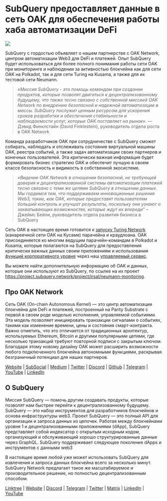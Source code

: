 # SubQuery предоставляет данные в сеть OAK для обеспечения работы хаба автоматизации DeFi

![](https://miro.medium.com/max/1400/0*R-MluHyL9bHAEboa)

SubQuery с гордостью объявляет о нашем партнерстве с OAK Network, центром автоматизации Web3 для DeFi и платежей. Опыт SubQuery будет использоваться для более полного понимания работы сети OAK при мониторинге и наблюдении за активностью блокчейна как для сети OAK на Polkadot, так и для сети Turing на Kusama, а также для их тестовой сети Neumann.

> _«Миссия SubQuery -  это помощь командам при создании продуктов, которые позволят двигаться к децентрализованному будущему, что также тесно связано с собственной миссией OAK Network по внедрению безопасной и надежной автоматизации в массы. SubQuery послужит ценным ресурсом для ускорения сроков разработки и обеспечения стабильности и наблюдаемости услуг, которые OAK поставляет на рынок»._ — Дэвид Финклстайн (David Finklestein), руководитель отдела роста в OAK Network

Команда разработчиков OAK при сотрудничестве с SubQuery  сможет собирать, наблюдать и отслеживать состояние виртуальной машины OAK, реестра событий, а также задач автоматизации своих партнеров и конечных пользователей. Эта критически важная информация будет формировать бизнес стратегию OAK и обеспечит лучшую в своем классе безопасность и видимость в собственной экосистеме.

> _«Видение OAK Network в отношении безопасной, не требующей доверия и децентрализованной системы автоматизации платежей тесно связано с теми же целями SubQuery в отношении данных. Мы гордимся тем, что поддерживаем инновационные решения Web3, такие, как OAK, которые предоставят пользователям больший контроль и улучшат результаты, поскольку они узнают о захватывающих возможностях, которые ждут их впереди"_ – Джеймс Бейли, руководитель отдела развития бизнеса в SubQuery

Сеть OAK в настоящее время готовится к [запуску Turing Network](https://oak.tech/turing/crowdloan/) (канареечной сети OAK на Кусаме) парачейна и краудлоана. OAK присоединяется ко многим ведущим парачейн-командам в Polkadot и Kusama, которые полагаются на SubQuery для предоставления критически важных данных своим приложениям и использования [функций корпоративного уровня](../blogs/20211228-enterprise-hosted.md) через наш [управляемый сервис](https://project.subquery.network/).

Вы можете найти дополнительную информацию об OAK и данных, которые они используют из SubQuery, по ссылке на их проект https://project.subquery.network/project/irsal/neumann-monitoring.

## Про OAK Network

Сеть OAK (On-chain Autonomous Kernel) — это центр автоматизации блокчейна для DeFi и платежей, построенный на Parity Substrate с первой в своем роде моделью исполнения, управляемой событиями. Эта модель позволяет инициировать транзакции сигналами о событиях, такими как изменение времени, цены и состояния смарт-контракта. Важно отметить, что это отличается от традиционных архитектур, используемых Ethereum, Bitcoin и другими популярными цепями, где несколько транзакций требуют повторной подписи с закрытым ключом. Благодаря этому новому дизайну OAK может расширить возможности любого подключенного блокчейна автономными функциями, раскрывая безграничный потенциал для наших партнеров.

[Website](https://oak.tech/) | [SubSocial](https://app.subsocial.network/6109) | [Medium](https://medium.com/oak-blockchain) | [Twitter](https://twitter.com/oak_network) | [Discord](https://discord.gg/7W9UDvsbwh) | [Github](https://github.com/OAK-Foundation/) | [Telegram](https://t.me/OAK_Announcements) | [YouTube](https://www.youtube.com/channel/UCSEu57BfQQpAfgDixfBnaNg) | [LinkedIn](https://www.linkedin.com/company/oak-blockchain/)

## О SubQuery

Миссия SubQuery — помочь другим создавать продукты, которые позволят нам быстрее перейти к децентрализованному будущему. SubQuery — это набор инструментов для разработчиков блокчейнов и основа инфраструктуры web3. Проект SubQuery — это полный API для организации и запроса данных из цепочек. Работая между блокчейнами уровня 1 и децентрализованными приложениями (dApp), SubQuery представляет собой индексатор с открытым исходным кодом, организующий и обслуживающий хорошо структурированные данные через GraphQL. SubQuery поддерживает следующее поколение dApps и инструментов с данными web3

В настоящее время любой уже может использовать SubQuery для извлечения и запроса данных блокчейна всего за несколько минут. SubQuery Network предлагает такое же масштабируемое и производительное решение, но полностью децентрализованным способом.

​​[Linktree](https://linktr.ee/subquerynetwork) | [Website](https://subquery.network/) | [Discord](https://discord.com/invite/78zg8aBSMG) | [Telegram](https://t.me/subquerynetwork) | [Twitter](https://twitter.com/subquerynetwork) | [Matrix](https://matrix.to/#/#subquery:matrix.org) | [LinkedIn](https://www.linkedin.com/company/subquery) | [YouTube](https://www.youtube.com/channel/UCi1a6NUUjegcLHDFLr7CqLw)
